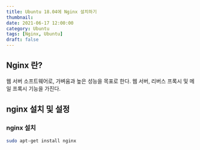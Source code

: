 ```yaml
---
title: Ubuntu 18.04에 Nginx 설치하기
thumbnail: 
date: 2021-06-17 12:00:00
category: Ubuntu
tags: [Nginx, Ubuntu]
draft: false
---
```


## Nginx 란?
웹 서버 소프트웨어로, 가벼움과 높은 성능을 목표로 한다. 웹 서버, 리버스 프록시 및 메일 프록시 기능을 가진다.


## nginx 설치 및 설정

### nginx 설치

```bash
sudo apt-get install nginx
```

